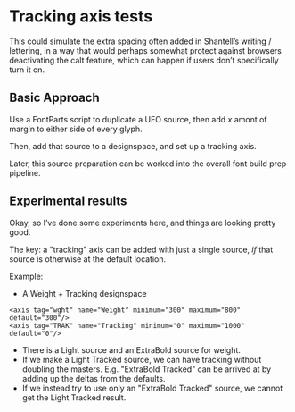 # Tracking axis tests

This could simulate the extra spacing often added in Shantell’s writing / lettering, in a way that would perhaps somewhat protect against browsers deactivating the calt feature, which can happen if users don’t specifically turn it on.

## Basic Approach

Use a FontParts script to duplicate a UFO source, then add *x* amont of margin to either side of every glyph.

Then, add that source to a designspace, and set up a tracking axis.

Later, this source preparation can be worked into the overall font build prep pipeline.

## Experimental results

Okay, so I’ve done some experiments here, and things are looking pretty good.

The key: a "tracking" axis can be added with just a single source, _if_ that source is otherwise at the default location.

Example:
- A Weight + Tracking designspace
```
<axis tag="wght" name="Weight" minimum="300" maximum="800" default="300"/>
<axis tag="TRAK" name="Tracking" minimum="0" maximum="1000" default="0"/>
```

- There is a Light source and an ExtraBold source for weight.
- If we make a Light Tracked source, we can have tracking without doubling the masters. E.g. "ExtraBold Tracked" can be arrived at by adding up the deltas from the defaults.
- If we instead try to use  only an "ExtraBold Tracked" source, we cannot get the Light Tracked result.